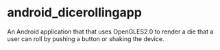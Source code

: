 # android_dicerollingapp
An Android application that that uses OpenGLES2.0 to render a die that a user can roll by pushing a button or shaking the device.
